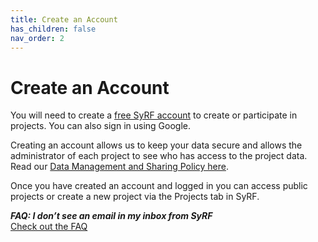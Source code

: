 ```yaml
---
title: Create an Account
has_children: false
nav_order: 2
---
```


# Create an Account

You will need to create a [free SyRF account](https://syrf.org.uk) to create or participate in projects. You can also sign in using Google.

Creating an account allows us to keep your data secure and allows the administrator of each project to see who has access to the project data. Read our [Data Management and Sharing Policy here](https://syrf.org.uk/privacy).

Once you have created an account and logged in you can access public projects or create a new project via the Projects tab in SyRF.

**_FAQ: I don’t see an email in my inbox from SyRF_**<br/>
[Check out the FAQ](https://syrf.org.uk/faq)
